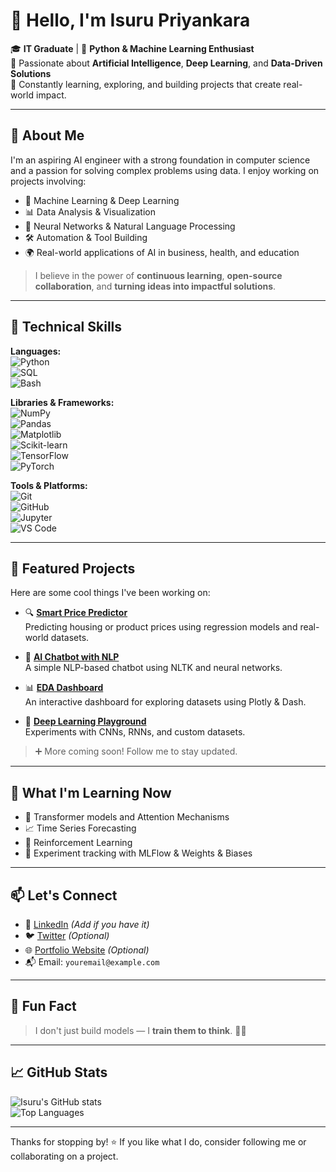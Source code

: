 # 👋 Hello, I'm Isuru Priyankara

🎓 **IT Graduate** | 🐍 **Python & Machine Learning Enthusiast**  
🤖 Passionate about **Artificial Intelligence**, **Deep Learning**, and **Data-Driven Solutions**  
🌱 Constantly learning, exploring, and building projects that create real-world impact.

---

## 🚀 About Me

I'm an aspiring AI engineer with a strong foundation in computer science and a passion for solving complex problems using data. I enjoy working on projects involving:

- 🤖 Machine Learning & Deep Learning
- 📊 Data Analysis & Visualization
- 🧠 Neural Networks & Natural Language Processing
- 🛠️ Automation & Tool Building
- 🌍 Real-world applications of AI in business, health, and education

> I believe in the power of **continuous learning**, **open-source collaboration**, and **turning ideas into impactful solutions**.

---

## 💼 Technical Skills

**Languages:**  
![Python](https://img.shields.io/badge/-Python-3776AB?logo=python&logoColor=white&style=flat-square)  
![SQL](https://img.shields.io/badge/-SQL-4479A1?logo=postgresql&logoColor=white&style=flat-square)  
![Bash](https://img.shields.io/badge/-Bash-4EAA25?logo=gnubash&logoColor=white&style=flat-square)

**Libraries & Frameworks:**  
![NumPy](https://img.shields.io/badge/-NumPy-013243?logo=numpy&logoColor=white&style=flat-square)  
![Pandas](https://img.shields.io/badge/-Pandas-150458?logo=pandas&logoColor=white&style=flat-square)  
![Matplotlib](https://img.shields.io/badge/-Matplotlib-11557C?logo=matplotlib&logoColor=white&style=flat-square)  
![Scikit-learn](https://img.shields.io/badge/-Scikit--Learn-F7931E?logo=scikitlearn&logoColor=white&style=flat-square)  
![TensorFlow](https://img.shields.io/badge/-TensorFlow-FF6F00?logo=tensorflow&logoColor=white&style=flat-square)  
![PyTorch](https://img.shields.io/badge/-PyTorch-EE4C2C?logo=pytorch&logoColor=white&style=flat-square)

**Tools & Platforms:**  
![Git](https://img.shields.io/badge/-Git-F05032?logo=git&logoColor=white&style=flat-square)  
![GitHub](https://img.shields.io/badge/-GitHub-181717?logo=github&logoColor=white&style=flat-square)  
![Jupyter](https://img.shields.io/badge/-Jupyter-F37626?logo=jupyter&logoColor=white&style=flat-square)  
![VS Code](https://img.shields.io/badge/-VS%20Code-007ACC?logo=visualstudiocode&logoColor=white&style=flat-square)

---

## 📂 Featured Projects

Here are some cool things I've been working on:

- 🔍 **[Smart Price Predictor](https://github.com/isuru-priyankara/smart-price-predictor)**  
  Predicting housing or product prices using regression models and real-world datasets.

- 🤖 **[AI Chatbot with NLP](https://github.com/isuru-priyankara/ai-chatbot)**  
  A simple NLP-based chatbot using NLTK and neural networks.

- 📊 **[EDA Dashboard](https://github.com/isuru-priyankara/eda-dashboard)**  
  An interactive dashboard for exploring datasets using Plotly & Dash.

- 🧪 **[Deep Learning Playground](https://github.com/isuru-priyankara/deep-learning-playground)**  
  Experiments with CNNs, RNNs, and custom datasets.

> ➕ More coming soon! Follow me to stay updated.

---

## 🌱 What I'm Learning Now

- 🤖 Transformer models and Attention Mechanisms  
- 📈 Time Series Forecasting  
- 🦾 Reinforcement Learning  
- 🧪 Experiment tracking with MLFlow & Weights & Biases

---

## 📫 Let's Connect

- 💼 [LinkedIn](https://www.linkedin.com/in/isuru-priyankara) *(Add if you have it)*
- 🐦 [Twitter](https://twitter.com/yourhandle) *(Optional)*
- 🌐 [Portfolio Website](https://your-portfolio.com) *(Optional)*
- 📬 Email: `youremail@example.com`

---

## 🧠 Fun Fact

> I don't just build models — I **train them to think**. 🧠✨

---

## 📈 GitHub Stats

![Isuru's GitHub stats](https://github-readme-stats.vercel.app/api?username=isuru-priyankara&show_icons=true&theme=tokyonight)  
![Top Languages](https://github-readme-stats.vercel.app/api/top-langs/?username=isuru-priyankara&layout=compact&theme=tokyonight)

---

Thanks for stopping by! ⭐ If you like what I do, consider following me or collaborating on a project.
